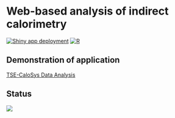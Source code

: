 # Web-based analysis of indirect calorimetry 

[![Shiny app deployment](https://github.com/stephanmg/calorimetry/actions/workflows/deploy-shiny.yml/badge.svg)](https://github.com/stephanmg/calorimetry/actions/workflows/deploy-shiny.yml)
[![R](https://img.shields.io/badge/R%3E%3D-4.2.0-6666ff.svg)](https://cran.r-project.org/)

## Demonstration of application
[TSE-CaloSys Data Analysis](https://calorimetry.shinyapps.io/calorimetry/)

## Status
![](https://raw.github.com/stephanmg/calorimetry/blob/data/mybadge.svg?raw=true)